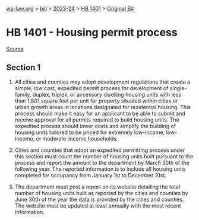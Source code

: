 [wa-law.org](/) > [bill](/bill/) > [2023-24](/bill/2023-24/) > [HB 1401](/bill/2023-24/hb/1401/) > [Original Bill](/bill/2023-24/hb/1401/1/)

# HB 1401 - Housing permit process

[Source](http://lawfilesext.leg.wa.gov/biennium/2023-24/Pdf/Bills/House%20Bills/1401.pdf)

## Section 1
1. All cities and counties may adopt development regulations that create a simple, low cost, expedited permit process for development of single-family, duplex, triplex, or accessory dwelling housing units with less than 1,801 square feet per unit for property situated within cities or urban growth areas in locations designated for residential housing. This process should make it easy for an applicant to be able to submit and receive approval for all permits required to build housing units. The expedited process should lower costs and simplify the building of housing units tailored to be priced for extremely low-income, low-income, or moderate-income households.

2. Cities and counties that adopt an expedited permitting process under this section must count the number of housing units built pursuant to the process and report the amount to the department by March 30th of the following year. The reported information is to include all housing units completed for occupancy from January 1st to December 31st.

3. The department must post a report on its website detailing the total number of housing units built as reported by the cities and counties by June 30th of the year the data is provided by the cities and counties. The website must be updated at least annually with the most recent information.
